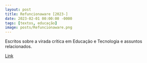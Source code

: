 ```yaml
---
layout: post
title: Refuncionaware [2023-]
date: 2023-02-01 00:00:00 -0000
tags: [textos, educação]
image: posts/Refuncionaware.png
---
```


Escritos sobre a virada crítica em Educação e Tecnologia e assuntos relacionados.

<a href="https://refuncionaware.github.io/">[Link](https://refuncionaware.github.io/)</a>
